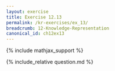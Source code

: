 ```yaml
---
layout: exercise
title: Exercise 12.13
permalink: /kr-exercises/ex_13/
breadcrumb: 12-Knowledge-Representation
canonical_id: ch12ex13
---
```


{% include mathjax_support %}
<div id="hiddden">{% include_relative question.md %}</div>